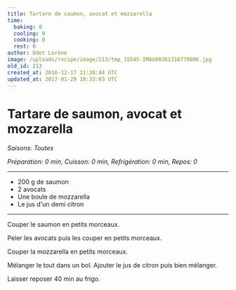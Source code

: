 ```yaml
---
title: Tartare de saumon, avocat et mozzarella 
time:
  baking: 0
  cooling: 0
  cooking: 0
  rest: 0
author: Odet Lorène
image: /uploads/recipe/image/213/tmp_15545-IMAG00361318779806.jpg
old_id: 213
created_at: 2016-12-17 11:28:44 UTC
updated_at: 2017-01-29 10:33:03 UTC
---
```


# Tartare de saumon, avocat et mozzarella 



*Saisons: Toutes*

*Préparation: 0 min, Cuisson: 0 min, Refrigération: 0 min, Repos: 0*

---

- 200 g de saumon
- 2 avocats
- Une boule de mozzarella
- Le jus d'un demi citron

---

Couper le saumon en petits morceaux.

Peler les avocats puis les couper en petits morceaux.

Couper la mozzarella en petits morceaux.

Mélanger le tout dans un bol. Ajouter le jus de citron puis bien mélanger.

Laisser reposer 40 min au frigo.
